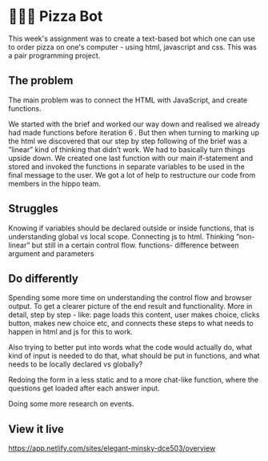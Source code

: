 # 🍕🍕🍕 Pizza Bot
This week's assignment was to create a text-based bot which one can use to order pizza on one's computer - using html, javascript and css. This was a pair programming project.


## The problem
The main problem was to connect the HTML with JavaScript, and create functions.

We started with the brief and worked our way down and realised we already had made functions before iteration 6 . But then when turning to marking up the html we discovered that our step by step following of the brief was a ”linear” kind of thinking that didn’t work. We had to basically turn things upside down. We created one last function with our main if-statement and stored and invoked the functions in separate variables to be used in the final message to the user. We got a lot of help to restructure our code from members in the hippo team.


## Struggles
Knowing if variables should be declared outside or inside functions, that is understanding global vs local scope.
Connecting js to html.
Thinking ”non-linear” but still in a certain control flow.
functions- difference between argument and parameters


## Do differently
Spending some more time on understanding the control flow and browser output. To get a clearer picture of the end result and functionality. More in detail, step by step - like: page loads this content, user makes choice, clicks button, makes new choice etc, and connects these steps to what needs to happen in html and js for this to work.

Also trying to better put into words what the code would actually do, what kind of input is needed to do that, what should be put in functions, and what needs to be locally declared vs globally?

Redoing the form in a less static and to a more chat-like function, where the questions get loaded after each answer input. 

Doing some more research on events.


## View it live

https://app.netlify.com/sites/elegant-minsky-dce503/overview
